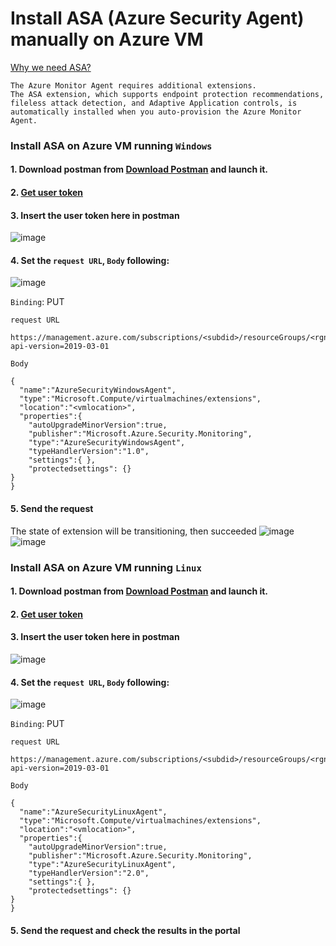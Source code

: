 # Install ASA (Azure Security Agent) manually on Azure VM
[Why we need ASA?](https://learn.microsoft.com/en-us/azure/defender-for-cloud/auto-deploy-azure-monitoring-agent#additional-extensions-for-defender-for-cloud)
```
The Azure Monitor Agent requires additional extensions. 
The ASA extension, which supports endpoint protection recommendations, fileless attack detection, and Adaptive Application controls, is automatically installed when you auto-provision the Azure Monitor Agent.
```

### Install ASA on Azure VM running `Windows`
#### 1. Download postman from [Download Postman](https://www.postman.com/downloads/) and launch it.
#### 2. [Get user token](https://github.com/guguji666666/GJS-MDC-Tips/tree/main/API%20Basic)
#### 3. Insert the user token here in postman
![image](https://user-images.githubusercontent.com/96930989/210289242-15003c92-1406-4289-9cfd-a08e5cd7260f.png)

#### 4. Set the `request URL`, `Body` following:
![image](https://user-images.githubusercontent.com/96930989/210707768-4979d7d8-4a3e-4b8d-821e-3234f2704be5.png)

`Binding`: PUT

`request URL`
```
https://management.azure.com/subscriptions/<subdid>/resourceGroups/<rgname>/providers/Microsoft.Compute/virtualMachines/<vmname>/extensions/AzureSecurityWindowsAgent?api-version=2019-03-01
```

`Body`
```
{
  "name":"AzureSecurityWindowsAgent", 
  "type":"Microsoft.Compute/virtualmachines/extensions", 
  "location":"<vmlocation>", 
  "properties":{ 
    "autoUpgradeMinorVersion":true, 
    "publisher":"Microsoft.Azure.Security.Monitoring", 
    "type":"AzureSecurityWindowsAgent", 
    "typeHandlerVersion":"1.0",
    "settings":{ },
    "protectedsettings": {}
}
}
```

#### 5. Send the request
The state of extension will be transitioning, then succeeded
![image](https://user-images.githubusercontent.com/96930989/210709591-2395e5be-96c6-4b2e-92ea-2eb1a5d11aed.png)
![image](https://user-images.githubusercontent.com/96930989/210709711-f6ec9507-5d9c-4ba8-bf10-49924219b537.png)



### Install ASA on Azure VM running `Linux`
#### 1. Download postman from [Download Postman](https://www.postman.com/downloads/) and launch it.
#### 2. [Get user token](https://github.com/guguji666666/GJS-MDC-Tips/tree/main/API%20Basic)
#### 3. Insert the user token here in postman
![image](https://user-images.githubusercontent.com/96930989/210289242-15003c92-1406-4289-9cfd-a08e5cd7260f.png)

#### 4. Set the `request URL`, `Body` following:
![image](https://user-images.githubusercontent.com/96930989/210707768-4979d7d8-4a3e-4b8d-821e-3234f2704be5.png)

`Binding`: PUT

`request URL`
```
https://management.azure.com/subscriptions/<subdid>/resourceGroups/<rgname>/providers/Microsoft.Compute/virtualMachines/<vmname>/extensions/AzureSecurityLinuxAgent?api-version=2019-03-01
```

`Body`
```
{
  "name":"AzureSecurityLinuxAgent", 
  "type":"Microsoft.Compute/virtualmachines/extensions", 
  "location":"<vmlocation>", 
  "properties":{ 
    "autoUpgradeMinorVersion":true, 
    "publisher":"Microsoft.Azure.Security.Monitoring", 
    "type":"AzureSecurityLinuxAgent", 
    "typeHandlerVersion":"2.0",
    "settings":{ },
    "protectedsettings": {}
}
}
```

#### 5. Send the request and check the results in the portal
